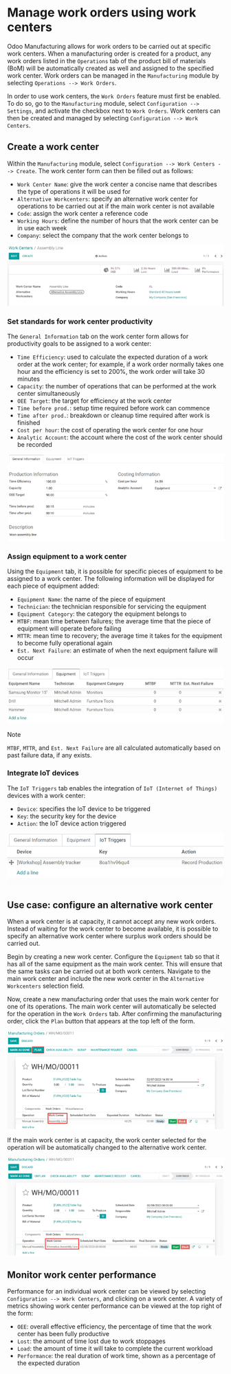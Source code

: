 # Manage work orders using work centers

Odoo Manufacturing allows for work orders to be carried out at specific
work centers. When a manufacturing order is created for a product, any
work orders listed in the `Operations` tab of the product bill of
materials (BoM) will be automatically created as well and assigned to
the specified work center. Work orders can be managed in the
`Manufacturing` module by selecting `Operations --> Work Orders`.

In order to use work centers, the `Work Orders` feature must first be
enabled. To do so, go to the `Manufacturing` module, select
`Configuration --> Settings`, and activate the checkbox next to
`Work Orders`. Work centers can then be created and managed by selecting
`Configuration --> Work Centers`.

## Create a work center

Within the `Manufacturing` module, select
`Configuration --> Work Centers
--> Create`. The work center form can then be filled out as follows:

- `Work Center Name`: give the work center a concise name that describes
  the type of operations it will be used for
- `Alternative Workcenters`: specify an alternative work center for
  operations to be carried out at if the main work center is not
  available
- `Code`: assign the work center a reference code
- `Working Hours`: define the number of hours that the work center can
  be in use each week
- `Company`: select the company that the work center belongs to

<img src="using_work_centers/work-center-form.png" class="align-center"
alt="An example of a fully configured work center form." />

### Set standards for work center productivity

The `General Information` tab on the work center form allows for
productivity goals to be assigned to a work center:

- `Time Efficiency`: used to calculate the expected duration of a work
  order at the work center; for example, if a work order normally takes
  one hour and the efficiency is set to 200%, the work order will take
  30 minutes
- `Capacity`: the number of operations that can be performed at the work
  center simultaneously
- `OEE Target`: the target for efficiency at the work center
- `Time before prod.`: setup time required before work can commence
- `Time after prod.`: breakdown or cleanup time required after work is
  finished
- `Cost per hour`: the cost of operating the work center for one hour
- `Analytic Account`: the account where the cost of the work center
  should be recorded

<img src="using_work_centers/work-center-general-information.png"
class="align-center"
alt="The general information tab of the work center form." />

### Assign equipment to a work center

Using the `Equipment` tab, it is possible for specific pieces of
equipment to be assigned to a work center. The following information
will be displayed for each piece of equipment added:

- `Equipment Name`: the name of the piece of equipment
- `Technician`: the technician responsible for servicing the equipment
- `Equipment Category`: the category the equipment belongs to
- `MTBF`: mean time between failures; the average time that the piece of
  equipment will operate before failing
- `MTTR`: mean time to recovery; the average time it takes for the
  equipment to become fully operational again
- `Est. Next Failure`: an estimate of when the next equipment failure
  will occur

<img src="using_work_centers/work-center-equipment.png"
class="align-center" alt="The equipment tab of the work center form." />

> [!NOTE]
> `MTBF`, `MTTR`, and `Est. Next Failure` are all calculated
> automatically based on past failure data, if any exists.

### Integrate IoT devices

The `IoT Triggers` tab enables the integration of
`IoT (Internet of Things)` devices with a work center:

- `Device`: specifies the IoT device to be triggered
- `Key`: the security key for the device
- `Action`: the IoT device action triggered

<img src="using_work_centers/work-center-iot.png" class="align-center"
alt="The IoT Triggers tab of the work center form." />

## Use case: configure an alternative work center

When a work center is at capacity, it cannot accept any new work orders.
Instead of waiting for the work center to become available, it is
possible to specify an alternative work center where surplus work orders
should be carried out.

Begin by creating a new work center. Configure the `Equipment` tab so
that it has all of the same equipment as the main work center. This will
ensure that the same tasks can be carried out at both work centers.
Navigate to the main work center and include the new work center in the
`Alternative Workcenters` selection field.

Now, create a new manufacturing order that uses the main work center for
one of its operations. The main work center will automatically be
selected for the operation in the `Work Orders` tab. After confirming
the manufacturing order, click the `Plan` button that appears at the top
left of the form.

<img src="using_work_centers/manufacturing-order-plan-button.png"
class="align-center"
alt="Click the plan button to automatically select an available work center." />

If the main work center is at capacity, the work center selected for the
operation will be automatically changed to the alternative work center.

<img src="using_work_centers/automatic-work-center-selection.png"
class="align-center"
alt="The alternative work center is automatically selected." />

## Monitor work center performance

Performance for an individual work center can be viewed by selecting
`Configuration --> Work Centers`, and clicking on a work center. A
variety of metrics showing work center performance can be viewed at the
top right of the form:

- `OEE`: overall effective efficiency, the percentage of time that the
  work center has been fully productive
- `Lost`: the amount of time lost due to work stoppages
- `Load`: the amount of time it will take to complete the current
  workload
- `Performance`: the real duration of work time, shown as a percentage
  of the expected duration
